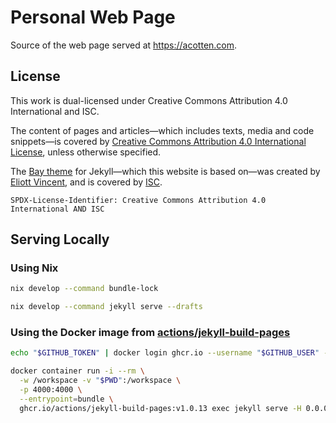 # Personal Web Page

Source of the web page served at <https://acotten.com>.

## License

This work is dual-licensed under Creative Commons Attribution 4.0 International and ISC.

The content of pages and articles—which includes texts, media and code snippets—is covered by [Creative Commons
Attribution 4.0 International License][cc-by-4.0], unless otherwise specified.

The [Bay theme][bay] for Jekyll—which this website is based on—was created by [Eliott Vincent][eliottvincent], and is
covered by [ISC][isc].

`SPDX-License-Identifier: Creative Commons Attribution 4.0 International AND ISC`

[bay]: https://github.com/eliottvincent/bay
[eliottvincent]: https://github.com/eliottvincent

[isc]: https://www.isc.org/licenses/
[cc-by-4.0]: https://creativecommons.org/licenses/by/4.0/

## Serving Locally

### Using Nix

```sh
nix develop --command bundle-lock
```

```sh
nix develop --command jekyll serve --drafts
```

### Using the Docker image from [actions/jekyll-build-pages][gh-build]

```sh
echo "$GITHUB_TOKEN" | docker login ghcr.io --username "$GITHUB_USER" --password-stdin
```

```sh
docker container run -i --rm \
  -w /workspace -v "$PWD":/workspace \
  -p 4000:4000 \
  --entrypoint=bundle \
  ghcr.io/actions/jekyll-build-pages:v1.0.13 exec jekyll serve -H 0.0.0.0 --drafts
```

[gh-build]: https://github.com/actions/jekyll-build-pages
